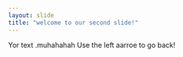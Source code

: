 ```yaml
---
layout: slide
title: "welcome to our second slide!"
---
```

Yor text .muhahahah
Use the left aarroe to go back!
